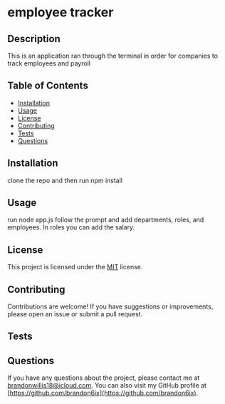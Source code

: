 # employee tracker


## Description
This is an application ran through the terminal in order for companies to track employees and payroll
## Table of Contents
- [Installation](#installation)
- [Usage](#usage)
- [License](#license)
- [Contributing](#contributing)
- [Tests](#tests)
- [Questions](#questions)

## Installation
clone the repo and then run npm install

## Usage
run node app.js follow the prompt and add departments, roles, and employees. In roles you can add the salary.

## License

This project is licensed under the [MIT](https://opensource.org/licenses/MIT) license.

## Contributing
Contributions are welcome! If you have suggestions or improvements, please open an issue or submit a pull request.

## Tests


## Questions
If you have any questions about the project, please contact me at [brandonwillis18@icloud.com](mailto:brandonwillis18@icloud.com). You can also visit my GitHub profile at [https://github.com/brandon6ix](https://github.com/brandon6ix).
